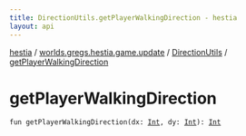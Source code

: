 ```yaml
---
title: DirectionUtils.getPlayerWalkingDirection - hestia
layout: api
---
```


<div class='api-docs-breadcrumbs'><a href="../../index.html">hestia</a> / <a href="../index.html">worlds.gregs.hestia.game.update</a> / <a href="index.html">DirectionUtils</a> / <a href="./get-player-walking-direction.html">getPlayerWalkingDirection</a></div>

# getPlayerWalkingDirection

<div class="signature"><code><span class="keyword">fun </span><span class="identifier">getPlayerWalkingDirection</span><span class="symbol">(</span><span class="parameterName" id="worlds.gregs.hestia.game.update.DirectionUtils.Companion$getPlayerWalkingDirection(kotlin.Int, kotlin.Int)/dx">dx</span><span class="symbol">:</span>&nbsp;<a href="https://kotlinlang.org/api/latest/jvm/stdlib/kotlin/-int/index.html"><span class="identifier">Int</span></a><span class="symbol">, </span><span class="parameterName" id="worlds.gregs.hestia.game.update.DirectionUtils.Companion$getPlayerWalkingDirection(kotlin.Int, kotlin.Int)/dy">dy</span><span class="symbol">:</span>&nbsp;<a href="https://kotlinlang.org/api/latest/jvm/stdlib/kotlin/-int/index.html"><span class="identifier">Int</span></a><span class="symbol">)</span><span class="symbol">: </span><a href="https://kotlinlang.org/api/latest/jvm/stdlib/kotlin/-int/index.html"><span class="identifier">Int</span></a></code></div>
